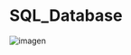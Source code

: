 # SQL_Database

![imagen](https://user-images.githubusercontent.com/66857623/154589418-6c5d8753-4310-465d-b4bf-eddf57c66406.png)
